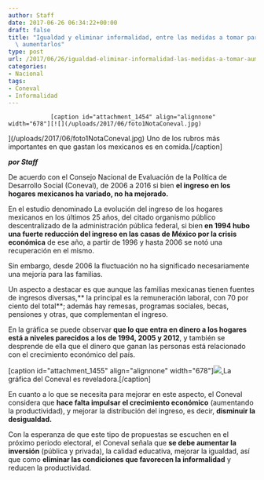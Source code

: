 ```yaml
---
author: Staff
date: 2017-06-26 06:34:22+00:00
draft: false
title: "Igualdad y eliminar informalidad, entre las medidas a tomar para\
  \ aumentarlos"
type: post
url: /2017/06/26/igualdad-eliminar-informalidad-las-medidas-a-tomar-aumentarlos/
categories:
- Nacional
tags:
- Coneval
- Informalidad
---
```



				[caption id="attachment_1454" align="alignnone" width="678"][![](/uploads/2017/06/foto1NotaConeval.jpg)
](/uploads/2017/06/foto1NotaConeval.jpg) Uno de los rubros más importantes en que gastan los mexicanos es en comida.[/caption]

_**por Staff**_

De acuerdo con el Consejo Nacional de Evaluación de la Política de Desarrollo Social (Coneval), de 2006 a 2016 si bien **el ingreso en los hogares mexicanos ha variado, no ha mejorado.**

En el estudio denominado La evolución del ingreso de los hogares mexicanos en los últimos 25 años, del citado organismo público descentralizado de la administración pública federal, si bien **en 1994 hubo una fuerte reducción del ingreso en las casas de México por la crisis económica** de ese año, a partir de 1996 y hasta 2006 se notó una recuperación en el mismo.

Sin embargo, desde 2006 la fluctuación no ha significado necesariamente una mejoría para las familias.

Un aspecto a destacar es que aunque las familias mexicanas tienen fuentes de ingresos diversas,** la principal es la remuneración laboral, con 70 por ciento del total**; además hay remesas, programas sociales, becas, pensiones y otras, que complementan el ingreso.

En la gráfica se puede observar **que lo que entra en dinero a los hogares está a niveles parecidos a los de 1994, 2005 y 2012**, y también se desprende de ella que el dinero que ganan las personas está relacionado con el crecimiento económico del país.

[caption id="attachment_1455" align="alignnone" width="678"][![](/uploads/2017/06/Foto2NotaConeval.jpg)
](/uploads/2017/06/Foto2NotaConeval.jpg) La gráfica del Coneval es reveladora.[/caption]

En cuanto a lo que se necesita para mejorar en este aspecto, el Coneval considera que **hace falta impulsar el crecimiento económico** (aumentando la productividad), y mejorar la distribución del ingreso, es decir, **disminuir la desigualdad.**

Con la esperanza de que este tipo de propuestas se escuchen en el próximo periodo electoral, el Coneval señala que **se debe aumentar la inversión** (pública y privada), la calidad educativa, mejorar la igualdad, así que como **eliminar las condiciones que favorecen la informalidad** y reducen la productividad.		
